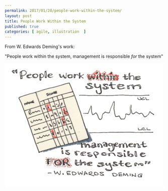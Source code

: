 ```yaml
---
permalink: 2017/01/20/people-work-within-the-system/
layout: post
title: People Work Within the System
published: true
categories: [ agile, illustration  ]
---
```


From W. Edwards Deming's work:

"People work within the system, management is responsible *for* the system"

![sketch](/img/posts/people-work-within-the-system/people-work-within-the-system.webp)
